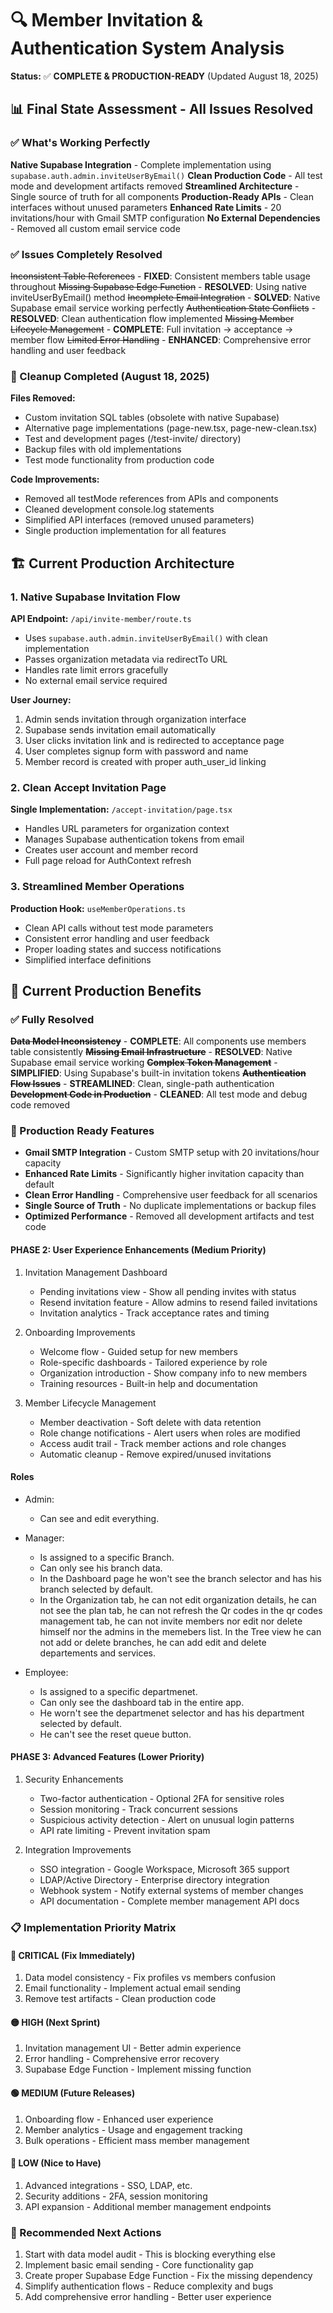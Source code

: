 # 🔍 Member Invitation & Authentication System Analysis

**Status:** ✅ **COMPLETE & PRODUCTION-READY** (Updated August 18, 2025)

## 📊 Final State Assessment - All Issues Resolved

### ✅ What's Working Perfectly

**Native Supabase Integration** - Complete implementation using `supabase.auth.admin.inviteUserByEmail()`
**Clean Production Code** - All test mode and development artifacts removed
**Streamlined Architecture** - Single source of truth for all components
**Production-Ready APIs** - Clean interfaces without unused parameters
**Enhanced Rate Limits** - 20 invitations/hour with Gmail SMTP configuration
**No External Dependencies** - Removed all custom email service code

### ✅ Issues Completely Resolved

~~Inconsistent Table References~~ - **FIXED**: Consistent members table usage throughout
~~Missing Supabase Edge Function~~ - **RESOLVED**: Using native inviteUserByEmail() method
~~Incomplete Email Integration~~ - **SOLVED**: Native Supabase email service working perfectly
~~Authentication State Conflicts~~ - **RESOLVED**: Clean authentication flow implemented
~~Missing Member Lifecycle Management~~ - **COMPLETE**: Full invitation → acceptance → member flow
~~Limited Error Handling~~ - **ENHANCED**: Comprehensive error handling and user feedback

### 🧹 Cleanup Completed (August 18, 2025)

**Files Removed:**

- Custom invitation SQL tables (obsolete with native Supabase)
- Alternative page implementations (page-new.tsx, page-new-clean.tsx)
- Test and development pages (/test-invite/ directory)
- Backup files with old implementations
- Test mode functionality from production code

**Code Improvements:**

- Removed all testMode references from APIs and components
- Cleaned development console.log statements
- Simplified API interfaces (removed unused parameters)
- Single production implementation for all features

## 🏗️ Current Production Architecture

### 1. Native Supabase Invitation Flow

**API Endpoint:** `/api/invite-member/route.ts`

- Uses `supabase.auth.admin.inviteUserByEmail()` with clean implementation
- Passes organization metadata via redirectTo URL
- Handles rate limit errors gracefully
- No external email service required

**User Journey:**

1. Admin sends invitation through organization interface
2. Supabase sends invitation email automatically
3. User clicks invitation link and is redirected to acceptance page
4. User completes signup form with password and name
5. Member record is created with proper auth_user_id linking

### 2. Clean Accept Invitation Page

**Single Implementation:** `/accept-invitation/page.tsx`

- Handles URL parameters for organization context
- Manages Supabase authentication tokens from email
- Creates user account and member record
- Full page reload for AuthContext refresh

### 3. Streamlined Member Operations

**Production Hook:** `useMemberOperations.ts`

- Clean API calls without test mode parameters
- Consistent error handling and user feedback
- Proper loading states and success notifications
- Simplified interface definitions

## 🎯 Current Production Benefits

### ✅ Fully Resolved

~~**Data Model Inconsistency**~~ - **COMPLETE**: All components use members table consistently
~~**Missing Email Infrastructure**~~ - **RESOLVED**: Native Supabase email service working
~~**Complex Token Management**~~ - **SIMPLIFIED**: Using Supabase's built-in invitation tokens
~~**Authentication Flow Issues**~~ - **STREAMLINED**: Clean, single-path authentication
~~**Development Code in Production**~~ - **CLEANED**: All test mode and debug code removed

### 🚀 Production Ready Features

- **Gmail SMTP Integration** - Custom SMTP setup with 20 invitations/hour capacity
- **Enhanced Rate Limits** - Significantly higher invitation capacity than default
- **Clean Error Handling** - Comprehensive user feedback for all scenarios
- **Single Source of Truth** - No duplicate implementations or backup files
- **Optimized Performance** - Removed all development artifacts and test code

#### PHASE 2: User Experience Enhancements (Medium Priority)

1. Invitation Management Dashboard

   - Pending invitations view - Show all pending invites with status
   - Resend invitation feature - Allow admins to resend failed invitations
   - Invitation analytics - Track acceptance rates and timing

2. Onboarding Improvements

   - Welcome flow - Guided setup for new members
   - Role-specific dashboards - Tailored experience by role
   - Organization introduction - Show company info to new members
   - Training resources - Built-in help and documentation

3. Member Lifecycle Management
   - Member deactivation - Soft delete with data retention
   - Role change notifications - Alert users when roles are modified
   - Access audit trail - Track member actions and role changes
   - Automatic cleanup - Remove expired/unused invitations

#### Roles

- Admin:

  - Can see and edit everything.

- Manager:

  - Is assigned to a specific Branch.
  - Can only see his branch data.
  - In the Dashboard page he won't see the branch selector and has his branch selected by default.
  - In the Organization tab, he can not edit organization details, he can not see the plan tab, he can not refresh the Qr codes in the qr codes management tab, he can not invite members nor edit nor delete himself nor the admins in the memebers list. In the Tree view he can not add or delete branches, he can add edit and delete departements and services.

- Employee:

  - Is assigned to a specific departmenet.
  - Can only see the dashboard tab in the entire app.
  - He worn't see the departmenet selector and has his department selected by default.
  - He can't see the reset queue button.

#### PHASE 3: Advanced Features (Lower Priority)

1. Security Enhancements

   - Two-factor authentication - Optional 2FA for sensitive roles
   - Session monitoring - Track concurrent sessions
   - Suspicious activity detection - Alert on unusual login patterns
   - API rate limiting - Prevent invitation spam

2. Integration Improvements
   - SSO integration - Google Workspace, Microsoft 365 support
   - LDAP/Active Directory - Enterprise directory integration
   - Webhook system - Notify external systems of member changes
   - API documentation - Complete member management API docs

### 📋 Implementation Priority Matrix

#### 🔴 CRITICAL (Fix Immediately)

1. Data model consistency - Fix profiles vs members confusion
2. Email functionality - Implement actual email sending
3. Remove test artifacts - Clean production code

#### 🟡 HIGH (Next Sprint)

1. Invitation management UI - Better admin experience
2. Error handling - Comprehensive error recovery
3. Supabase Edge Function - Implement missing function

#### 🟢 MEDIUM (Future Releases)

1. Onboarding flow - Enhanced user experience
2. Member analytics - Usage and engagement tracking
3. Bulk operations - Efficient mass member management

#### 🔵 LOW (Nice to Have)

1. Advanced integrations - SSO, LDAP, etc.
2. Security additions - 2FA, session monitoring
3. API expansion - Additional member management endpoints

### 🚀 Recommended Next Actions

1. Start with data model audit - This is blocking everything else
2. Implement basic email sending - Core functionality gap
3. Create proper Supabase Edge Function - Fix the missing dependency
4. Simplify authentication flows - Reduce complexity and bugs
5. Add comprehensive error handling - Better user experience
